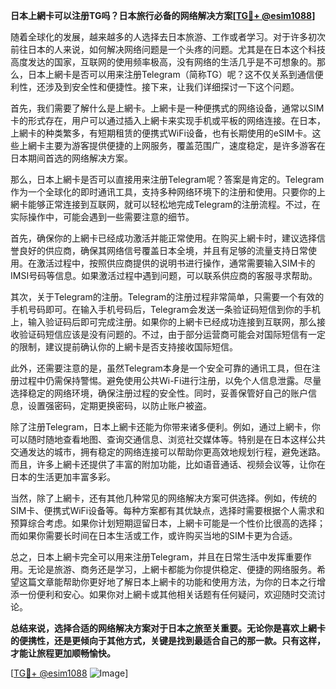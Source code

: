 **日本上網卡可以注册TG吗？日本旅行必备的网络解决方案[[TG💪+ @esim1088](https://t.me/s/esim1088)]**

随着全球化的发展，越来越多的人选择去日本旅游、工作或者学习。对于许多初次前往日本的人来说，如何解决网络问题是一个头疼的问题。尤其是在日本这个科技高度发达的国家，互联网的使用频率极高，没有网络的生活几乎是不可想象的。那么，日本上網卡是否可以用来注册Telegram（简称TG）呢？这不仅关系到通信便利性，还涉及到安全性和便捷性。接下来，让我们详细探讨一下这个问题。

首先，我们需要了解什么是上網卡。上網卡是一种便携式的网络设备，通常以SIM卡的形式存在，用户可以通过插入上網卡来实现手机或平板的网络连接。在日本，上網卡的种类繁多，有短期租赁的便携式WiFi设备，也有长期使用的eSIM卡。这些上網卡主要为游客提供便捷的上网服务，覆盖范围广，速度稳定，是许多游客在日本期间首选的网络解决方案。

那么，日本上網卡是否可以直接用来注册Telegram呢？答案是肯定的。Telegram作为一个全球化的即时通讯工具，支持多种网络环境下的注册和使用。只要你的上網卡能够正常连接到互联网，就可以轻松地完成Telegram的注册流程。不过，在实际操作中，可能会遇到一些需要注意的细节。

首先，确保你的上網卡已经成功激活并能正常使用。在购买上網卡时，建议选择信誉良好的供应商，确保其网络信号覆盖日本全境，并且有足够的流量支持日常使用。在激活过程中，按照供应商提供的说明书进行操作，通常需要输入SIM卡的IMSI号码等信息。如果激活过程中遇到问题，可以联系供应商的客服寻求帮助。

其次，关于Telegram的注册。Telegram的注册过程非常简单，只需要一个有效的手机号码即可。在输入手机号码后，Telegram会发送一条验证码短信到你的手机上，输入验证码后即可完成注册。如果你的上網卡已经成功连接到互联网，那么接收验证码短信应该是没有问题的。不过，由于部分运营商可能会对国际短信有一定的限制，建议提前确认你的上網卡是否支持接收国际短信。

此外，还需要注意的是，虽然Telegram本身是一个安全可靠的通讯工具，但在注册过程中仍需保持警惕。避免使用公共Wi-Fi进行注册，以免个人信息泄露。尽量选择稳定的网络环境，确保注册过程的安全性。同时，妥善保管好自己的账户信息，设置强密码，定期更换密码，以防止账户被盗。

除了注册Telegram，日本上網卡还能为你带来诸多便利。例如，通过上網卡，你可以随时随地查看地图、查询交通信息、浏览社交媒体等。特别是在日本这样公共交通发达的城市，拥有稳定的网络连接可以帮助你更高效地规划行程，避免迷路。而且，许多上網卡还提供了丰富的附加功能，比如语音通话、视频会议等，让你在日本的生活更加丰富多彩。

当然，除了上網卡，还有其他几种常见的网络解决方案可供选择。例如，传统的SIM卡、便携式WiFi设备等。每种方案都有其优缺点，选择时需要根据个人需求和预算综合考虑。如果你计划短期逗留日本，上網卡可能是一个性价比很高的选择；而如果你需要长时间在日本生活或工作，或许购买当地的SIM卡更为合适。

总之，日本上網卡完全可以用来注册Telegram，并且在日常生活中发挥重要作用。无论是旅游、商务还是学习，上網卡都能为你提供稳定、便捷的网络服务。希望这篇文章能帮助你更好地了解日本上網卡的功能和使用方法，为你的日本之行增添一份便利和安心。如果你对上網卡或其他相关话题有任何疑问，欢迎随时交流讨论。

**总结来说，选择合适的网络解决方案对于日本之旅至关重要。无论你是喜欢上網卡的便携性，还是更倾向于其他方式，关键是找到最适合自己的那一款。只有这样，才能让旅程更加顺畅愉快。**

[[TG💪+ @esim1088](https://t.me/s/esim1088) ![Image](https://i.postimg.cc/4NQfJmqS/Snipaste-2025-05-13-00-14-12.png)]
